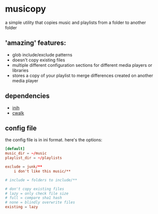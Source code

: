 # musicopy

a simple utility that copies music and playlists from a folder to another folder

## 'amazing' features:

- glob include/exclude patterns
- doesn't copy existing files
- multiple different configuration sections for different media players or libraries
- stores a copy of your playlist to merge differences created on another media player

## dependencies

- [inih](https://github.com/benhoyt/inih)
- [cwalk](https://github.com/likle/cwalk)

## config file

the config file is in ini format. here's the options:

```rc
[default]
music_dir = ~/music
playlist_dir = ~/playlists

exclude = junk/**
	i don't like this music/**

# include = folders to include/**

# don't copy existing files
# lazy = only check file size
# full = compare sha1 hash
# none = blindly overwrite files
existing = lazy

```

